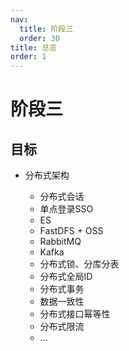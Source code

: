 ```yaml
---
nav:
  title: 阶段三
  order: 30
title: 总览
order: 1
---
```


# 阶段三

## 目标

- 分布式架构

  - 分布式会话
  - 单点登录SSO
  - ES
  - FastDFS + OSS
  - RabbitMQ
  - Kafka
  - 分布式锁、分库分表
  - 分布式全局ID
  - 分布式事务
  - 数据一致性
  - 分布式接口幂等性
  - 分布式限流
  - ...

  

